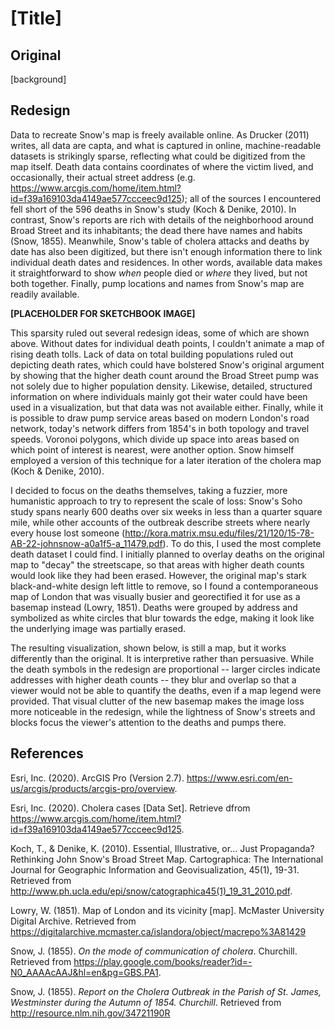 # [Title]

## Original
[background]

## Redesign

Data to recreate Snow's map is freely available online. As Drucker (2011) writes, all data are capta, and what is captured in online, machine-readable datasets is strikingly sparse, reflecting what could be digitized from the map itself. Death data contains coordinates of where the victim lived, and occasionally, their actual street address (e.g. https://www.arcgis.com/home/item.html?id=f39a169103da4149ae577ccceec9d125); all of the sources I encountered fell short of the 596 deaths in Snow's study (Koch & Denike, 2010). In contrast, Snow's reports are rich with details of the neighborhood around Broad Street and its inhabitants; the dead there have names and habits (Snow, 1855). Meanwhile, Snow's table of cholera attacks and deaths by date has also been digitized, but there isn't enough information there to link individual death dates and residences. In other words, available data makes it straightforward to show _when_ people died or _where_ they lived, but not both together. Finally, pump locations and names from Snow's map are readily available.

**[PLACEHOLDER FOR SKETCHBOOK IMAGE]**

This sparsity ruled out several redesign ideas, some of which are shown above. Without dates for individual death points, I couldn't animate a map of rising death tolls. Lack of data on total building populations ruled out depicting death rates, which could have bolstered Snow's original argument by showing that the higher death count around the Broad Street pump was not solely due to higher population density. Likewise, detailed, structured information on where individuals mainly got their water could have been used in a visualization, but that data was not available either.  Finally, while it is possible to draw pump service areas based on modern London's road network, today's network differs from 1854's in both topology and travel speeds. Voronoi polygons, which divide up space into areas based on which point of interest is nearest, were another option. Snow himself employed a version of this technique for a later iteration of the cholera map (Koch & Denike, 2010).

I decided to focus on the deaths themselves, taking a fuzzier, more humanistic approach to try to represent the scale of loss: Snow's Soho study spans nearly 600 deaths over six weeks in less than a quarter square mile, while other accounts of the outbreak describe streets where nearly every house lost someone (http://kora.matrix.msu.edu/files/21/120/15-78-AB-22-johnsnow-a0a1f5-a_11479.pdf). To do this, I used the most complete death dataset I could find. I initially planned to overlay deaths on the original map to "decay" the streetscape, so that areas with higher death counts would look like they had been erased. However, the original map's stark black-and-white design left little to remove, so I found a contemporaneous map of London that was visually busier and georectified it for use as a basemap instead (Lowry, 1851). Deaths were grouped by address and symbolized as white circles that blur towards the edge, making it look like the underlying image was partially erased.

The resulting visualization, shown below, is still a map, but it works differently than the original. It is interpretive rather than persuasive. While the death symbols in the redesign are proportional -- larger circles indicate addresses with higher death counts -- they blur and overlap so that a viewer would not be able to quantify the deaths, even if a map legend were provided. That visual clutter of the new basemap makes the image loss more noticeable in the redesign, while the lightness of Snow's streets and blocks focus the viewer's attention to the deaths and pumps there.



## References
Esri, Inc. (2020). ArcGIS Pro (Version 2.7). https://www.esri.com/en-us/arcgis/products/arcgis-pro/overview.

Esri, Inc. (2020). Cholera cases [Data Set]. Retrieve dfrom https://www.arcgis.com/home/item.html?id=f39a169103da4149ae577ccceec9d125.

Koch, T., & Denike, K. (2010). Essential, Illustrative, or… Just Propaganda? Rethinking John Snow's Broad Street Map. Cartographica: The International Journal for Geographic Information and Geovisualization, 45(1), 19-31. Retrieved from http://www.ph.ucla.edu/epi/snow/catographica45(1)_19_31_2010.pdf.

Lowry, W. (1851). Map of London and its vicinity [map]. McMaster University Digital Archive. Retrieved from https://digitalarchive.mcmaster.ca/islandora/object/macrepo%3A81429

Snow, J. (1855). _On the mode of communication of cholera_. Churchill. Retrieved from https://play.google.com/books/reader?id=-N0_AAAAcAAJ&hl=en&pg=GBS.PA1.

Snow, J. (1855). _Report on the Cholera Outbreak in the Parish of St. James, Westminster during the Autumn of 1854. Churchill_. Retrieved from http://resource.nlm.nih.gov/34721190R 
